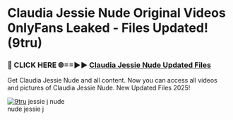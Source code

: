 # Claudia Jessie Nude Original Videos 0nlyFans Leaked - Files Updated! (9tru)

<h3>🔴 CLICK HERE 🌐==►► <a href="https://tinyurl.com/4mcuefdz" rel="nofollow">Claudia Jessie Nude Updated Files</a></h3>

Get Claudia Jessie Nude and all content. Now you can access all videos and pictures of Claudia Jessie Nude. New Updated Files 2025!

[![9tru](https://i.imgur.com/StAQSOY.gif)](https://tinyurl.com/4mcuefdz)
jessie j nude<br>
nude jessie j